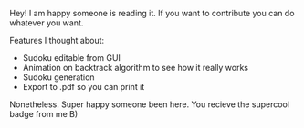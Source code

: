 Hey! I am happy someone is reading it.
If you want to contribute you can do whatever you want.

Features I thought about:
- Sudoku editable from GUI
- Animation on backtrack algorithm to see how it really works
- Sudoku generation
- Export to .pdf so you can print it

Nonetheless. Super happy someone been here. You recieve the supercool badge from me B)
